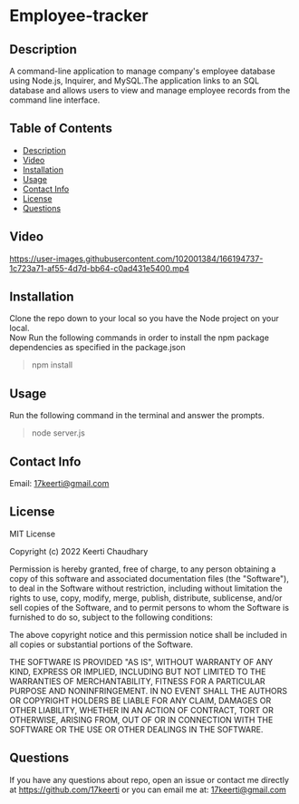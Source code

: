 # Employee-tracker

## Description
A command-line application to manage company's employee database using Node.js, Inquirer, and MySQL.The application links to an SQL database and allows users to view and manage employee records from the command line interface.


## Table of Contents

  - [Description](#description)
  - [Video](#video)
  - [Installation](#installation)
  - [Usage](#usage)
  - [Contact Info](#contact-info)
  - [License](#license)
  - [Questions](#questions)


## Video


https://user-images.githubusercontent.com/102001384/166194737-1c723a71-af55-4d7d-bb64-c0ad431e5400.mp4





## Installation

Clone the repo down to your local so you have the Node project on your local.<br>
Now Run the following commands in order to install the npm package dependencies as specified in the package.json

>npm install <br>


## Usage

Run the following command in the terminal and answer the prompts.</br>
>node server.js <br>


## Contact Info
Email: [17keerti@gmail.com](mailto:17keerti@gmail.com)


## License

MIT License

Copyright (c) 2022 Keerti Chaudhary

Permission is hereby granted, free of charge, to any person obtaining a copy
of this software and associated documentation files (the "Software"), to deal
in the Software without restriction, including without limitation the rights
to use, copy, modify, merge, publish, distribute, sublicense, and/or sell
copies of the Software, and to permit persons to whom the Software is
furnished to do so, subject to the following conditions:

The above copyright notice and this permission notice shall be included in all
copies or substantial portions of the Software.

THE SOFTWARE IS PROVIDED "AS IS", WITHOUT WARRANTY OF ANY KIND, EXPRESS OR
IMPLIED, INCLUDING BUT NOT LIMITED TO THE WARRANTIES OF MERCHANTABILITY,
FITNESS FOR A PARTICULAR PURPOSE AND NONINFRINGEMENT. IN NO EVENT SHALL THE
AUTHORS OR COPYRIGHT HOLDERS BE LIABLE FOR ANY CLAIM, DAMAGES OR OTHER
LIABILITY, WHETHER IN AN ACTION OF CONTRACT, TORT OR OTHERWISE, ARISING FROM,
OUT OF OR IN CONNECTION WITH THE SOFTWARE OR THE USE OR OTHER DEALINGS IN THE
SOFTWARE.

## Questions

If you have any questions about repo, open an issue or contact me directly at <https://github.com/17keerti> or you can email me at: [17keerti@gmail.com](mailto:17keerti@gmail.com)
